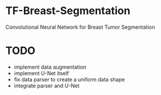 # TF-Breast-Segmentation
Convolutional Neural Network for Breast Tumor Segmentation

# TODO
- implement data augmentation
- implement U-Net itself
- fix data parser to create a uniform data shape
- integrate parser and U-Net
